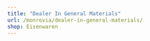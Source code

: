 ```yaml
---
title: "Dealer In General Materials"
url: /monrovia/dealer-in-general-materials/
shop: Eisenwaren
---
```

